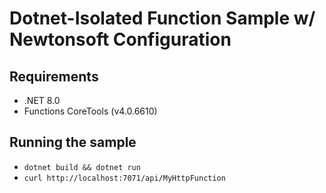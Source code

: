 # Dotnet-Isolated Function Sample w/ Newtonsoft Configuration

## Requirements

- .NET 8.0
- Functions CoreTools (v4.0.6610)

## Running the sample

- `dotnet build && dotnet run`
- `curl http://localhost:7071/api/MyHttpFunction`